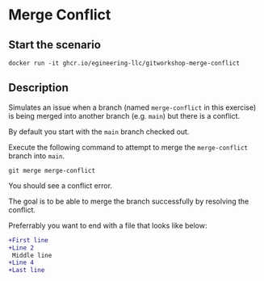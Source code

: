 # Merge Conflict

## Start the scenario

```
docker run -it ghcr.io/egineering-llc/gitworkshop-merge-conflict
```

## Description

Simulates an issue when a branch (named `merge-conflict` in this exercise) is being merged into another branch (e.g. `main`) but there is a conflict.

By default you start with the `main` branch checked out.

Execute the following command to attempt to merge the `merge-conflict` branch into `main`.
```
git merge merge-conflict
```
You should see a conflict error.

The goal is to be able to merge the branch successfully by resolving the conflict.

Preferrably you want to end with a file that looks like below:
```diff
+First line
+Line 2
 Middle line
+Line 4
+Last line
```
